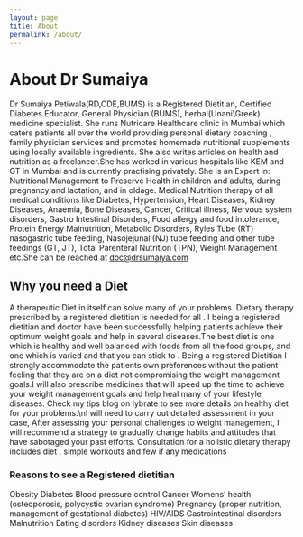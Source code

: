 ```yaml
---
layout: page
title: About
permalink: /about/
---
```


# About Dr Sumaiya

Dr Sumaiya Petiwala(RD,CDE,BUMS) is a Registered Dietitian, Certified Diabetes Educator, General Physician (BUMS), herbal(Unani\Greek) medicine specialist. She runs Nutricare Healthcare clinic in Mumbai which caters patients all over the world providing personal dietary coaching , family physician services and promotes homemade nutritional supplements using locally available ingredients. She also writes articles on health and nutrition as a freelancer.She has worked in various hospitals like KEM and GT in Mumbai and is currently practising privately.
She is an Expert in: Nutritional Management to Preserve Health in children and adults, during pregnancy and lactation, and in oldage. Medical Nutrition therapy of all medical conditions like Diabetes, Hypertension, Heart Diseases, Kidney Diseases, Anaemia, Bone Diseases, Cancer, Critical illness, Nervous system disorders, Gastro Intestinal Disorders, Food allergy and food intolerance, Protein Energy Malnutrition, Metabolic Disorders, Ryles Tube (RT) nasogastric tube feeding, Nasojejunal (NJ) tube feeding and other tube feedings (GT, JT), Total Parenteral Nutrition (TPN), Weight Management etc.She can be reached at doc@drsumaiya.com

## Why you need a Diet
A therapeutic Diet in itself can solve many of your problems. Dietary therapy prescribed by a registered dietitian is needed for all . I being a registered dietitian and doctor have been successfully helping patients achieve their optimum weight goals and help in several diseases.The best diet is one which is healthy and well balanced with foods from all the food groups, and one which is varied and that you can stick to . Being a registered Dietitian I strongly accommodate the patients own preferences without the patient feeling that they are on a diet not compromising the weight management goals.I will also prescribe medicines that will speed up the time to achieve your weight management goals and help heal many of your lifestyle diseases. Check my tips blog on lybrate to see more details on healthy diet for your problems.\nI will need to carry out detailed assessment in your case, After assessing your personal challenges to weight management, I will recommend a strategy to gradually change habits and attitudes that have sabotaged your past efforts. Consultation for a holistic dietary therapy includes diet , simple workouts and few if any medications

### Reasons to see a Registered dietitian
Obesity
Diabetes
Blood pressure control
Cancer
Womens’ health (osteoporosis, polycystic ovarian syndrome)
Pregnancy (proper nutrition, management of gestational diabetes)
HIV/AIDS
Gastrointestinal disorders
Malnutrition
Eating disorders
Kidney diseases
Skin diseases